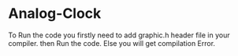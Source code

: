 # Analog-Clock

To Run the code you firstly need to add graphic.h header file in your compiler. then Run the code. Else you will get compilation Error.
